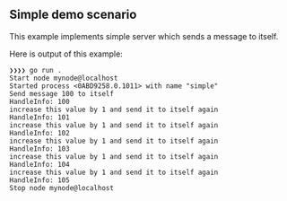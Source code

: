 ## Simple demo scenario ##

This example implements simple server which sends a message to itself.

Here is output of this example:

```
❯❯❯❯ go run .
Start node mynode@localhost
Started process <0ABD9258.0.1011> with name "simple"
Send message 100 to itself
HandleInfo: 100
increase this value by 1 and send it to itself again
HandleInfo: 101
increase this value by 1 and send it to itself again
HandleInfo: 102
increase this value by 1 and send it to itself again
HandleInfo: 103
increase this value by 1 and send it to itself again
HandleInfo: 104
increase this value by 1 and send it to itself again
HandleInfo: 105
Stop node mynode@localhost

```
